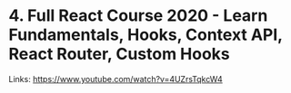 # 4. Full React Course 2020 - Learn Fundamentals, Hooks, Context API, React Router, Custom Hooks

Links: https://www.youtube.com/watch?v=4UZrsTqkcW4